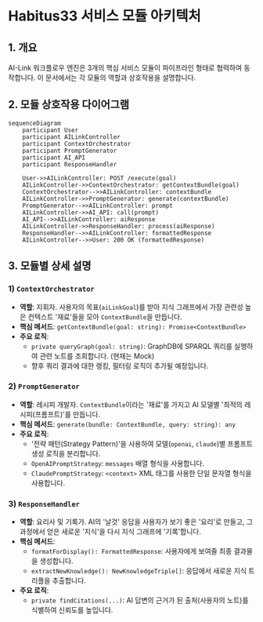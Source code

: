 # Habitus33 서비스 모듈 아키텍처

## 1. 개요

AI-Link 워크플로우 엔진은 3개의 핵심 서비스 모듈이 파이프라인 형태로 협력하여 동작합니다. 이 문서에서는 각 모듈의 역할과 상호작용을 설명합니다.

## 2. 모듈 상호작용 다이어그램

```mermaid
sequenceDiagram
    participant User
    participant AILinkController
    participant ContextOrchestrator
    participant PromptGenerator
    participant AI_API
    participant ResponseHandler

    User->>AILinkController: POST /execute(goal)
    AILinkController->>ContextOrchestrator: getContextBundle(goal)
    ContextOrchestrator-->>AILinkController: contextBundle
    AILinkController->>PromptGenerator: generate(contextBundle)
    PromptGenerator-->>AILinkController: prompt
    AILinkController->>AI_API: call(prompt)
    AI_API-->>AILinkController: aiResponse
    AILinkController->>ResponseHandler: process(aiResponse)
    ResponseHandler-->>AILinkController: formattedResponse
    AILinkController-->>User: 200 OK (formattedResponse)
```

## 3. 모듈별 상세 설명

### 1) `ContextOrchestrator`

-   **역할**: 지휘자. 사용자의 목표(`aiLinkGoal`)를 받아 지식 그래프에서 가장 관련성 높은 컨텍스트 '재료'들을 모아 `ContextBundle`을 만듭니다.
-   **핵심 메서드**: `getContextBundle(goal: string): Promise<ContextBundle>`
-   **주요 로직**:
    -   `private queryGraph(goal: string)`: GraphDB에 SPARQL 쿼리를 실행하여 관련 노트를 조회합니다. (현재는 Mock)
    -   향후 쿼리 결과에 대한 랭킹, 필터링 로직이 추가될 예정입니다.

### 2) `PromptGenerator`

-   **역할**: 레시피 개발자. `ContextBundle`이라는 '재료'를 가지고 AI 모델별 '최적의 레시피(프롬프트)'를 만듭니다.
-   **핵심 메서드**: `generate(bundle: ContextBundle, query: string): any`
-   **주요 로직**:
    -   '전략 패턴(Strategy Pattern)'을 사용하여 모델(`openai`, `claude`)별 프롬프트 생성 로직을 분리합니다.
    -   `OpenAIPromptStrategy`: `messages` 배열 형식을 사용합니다.
    -   `ClaudePromptStrategy`: `<context>` XML 태그를 사용한 단일 문자열 형식을 사용합니다.

### 3) `ResponseHandler`

-   **역할**: 요리사 및 기록가. AI의 '날것' 응답을 사용자가 보기 좋은 '요리'로 만들고, 그 과정에서 얻은 새로운 '지식'을 다시 지식 그래프에 '기록'합니다.
-   **핵심 메서드**:
    -   `formatForDisplay(): FormattedResponse`: 사용자에게 보여줄 최종 결과물을 생성합니다.
    -   `extractNewKnowledge(): NewKnowledgeTriple[]`: 응답에서 새로운 지식 트리플을 추출합니다.
-   **주요 로직**:
    -   `private findCitations(...)`: AI 답변의 근거가 된 출처(사용자의 노트)를 식별하여 신뢰도를 높입니다. 